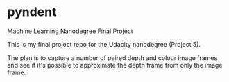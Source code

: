 # pyndent
Machine Learning Nanodegree Final Project

This is my final project repo for the Udacity nanodegree (Project 5).

The plan is to capture a number of paired depth and colour image frames and see if it's possible to approximate the depth frame from only the image frame.
